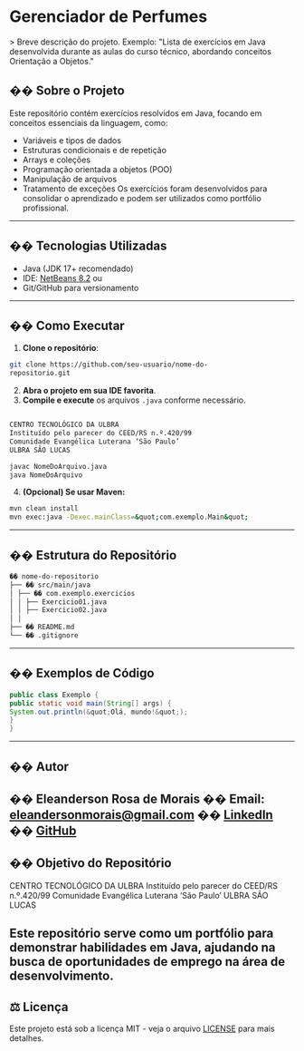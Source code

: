# Gerenciador de Perfumes
&gt; Breve descrição do projeto. Exemplo: &quot;Lista de exercícios
em Java desenvolvida durante as aulas do curso técnico,
abordando conceitos Orientação a Objetos.&quot;
## �� Sobre o Projeto
Este repositório contém exercícios resolvidos em Java,
focando em conceitos essenciais da linguagem, como:
- Variáveis e tipos de dados
- Estruturas condicionais e de repetição
- Arrays e coleções
- Programação orientada a objetos (POO)
- Manipulação de arquivos
- Tratamento de exceções
Os exercícios foram desenvolvidos para consolidar o
aprendizado e podem ser utilizados como portfólio
profissional.
---
## ��️ Tecnologias Utilizadas
- Java (JDK 17+ recomendado)
- IDE: [NetBeans 8.2](
https://netbeans.apache.org/front/main/download/) ou
- Git/GitHub para versionamento
---
## �� Como Executar
1. **Clone o repositório**:
```bash
git clone https://github.com/seu-usuario/nome-do-
repositorio.git
```
2. **Abra o projeto em sua IDE favorita**.
3. **Compile e execute** os arquivos `.java` conforme
necessário.
```bash

CENTRO TECNOLÓGICO DA ULBRA
Instituído pelo parecer do CEED/RS n.º.420/99
Comunidade Evangélica Luterana ‘São Paulo’
ULBRA SÃO LUCAS

javac NomeDoArquivo.java
java NomeDoArquivo
```
4. **(Opcional) Se usar Maven:**
```bash
mvn clean install
mvn exec:java -Dexec.mainClass=&quot;com.exemplo.Main&quot;
```
---
## �� Estrutura do Repositório
```bash
�� nome-do-repositorio
├── �� src/main/java
│ ├── �� com.exemplo.exercicios
│ │ ├── Exercicio01.java
│ │ ├── Exercicio02.java
│ │
├── �� README.md
└── �� .gitignore
```
---
## �� Exemplos de Código
```java
public class Exemplo {
public static void main(String[] args) {
System.out.println(&quot;Olá, mundo!&quot;);
}
}
```
---
## �� Autor
�� **Eleanderson Rosa de Morais**
�� Email: eleandersonmorais@gmail.com
�� [LinkedIn](https://www.linkedin.com/in/seu-perfil/)
�� [GitHub]([https://github.com/seu-usuario/](https://github.com/EleandersonRosadeMorais))
---

## �� Objetivo do Repositório

CENTRO TECNOLÓGICO DA ULBRA
Instituído pelo parecer do CEED/RS n.º.420/99
Comunidade Evangélica Luterana ‘São Paulo’
ULBRA SÃO LUCAS

Este repositório serve como um portfólio para demonstrar
habilidades em Java, ajudando na busca de oportunidades de
emprego na área de desenvolvimento.
---
## ⚖️ Licença
Este projeto está sob a licença MIT - veja o arquivo
[LICENSE](LICENSE) para mais detalhes.
